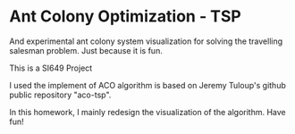 # Ant Colony Optimization - TSP

And experimental ant colony system visualization for solving the travelling salesman problem. Just because it is fun.

This is a SI649 Project

I used the implement of ACO algorithm is based on Jeremy Tuloup's github public repository "aco-tsp".

In this homework, I mainly redesign the visualization of the algorithm. Have fun!
